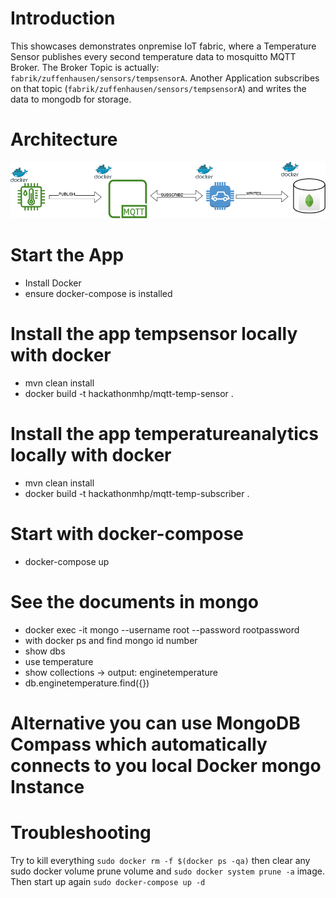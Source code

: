 # Introduction
This showcases demonstrates onpremise IoT fabric, where a Temperature Sensor publishes every second temperature data to mosquitto MQTT Broker.
The Broker Topic is actually: `fabrik/zuffenhausen/sensors/tempsensorA`.
Another Application subscribes on that topic (`fabrik/zuffenhausen/sensors/tempsensorA`) and writes the data to mongodb for storage.

# Architecture
![image info](./picture/arch.png)


# Start the App
- Install Docker
- ensure docker-compose is installed

# Install the app tempsensor locally with docker
- mvn clean install
- docker build -t hackathonmhp/mqtt-temp-sensor .

# Install the app temperatureanalytics locally with docker
- mvn clean install
- docker build -t hackathonmhp/mqtt-temp-subscriber .

# Start with docker-compose
- docker-compose up


# See the documents in mongo
- docker exec -it <container-id>  mongo --username root --password rootpassword
- <container-id> with docker ps and find mongo id number
- show dbs
- use temperature
- show collections -> output: enginetemperature
- db.enginetemperature.find({})

# Alternative you can use MongoDB Compass which automatically connects to you local Docker mongo Instance

# Troubleshooting
Try to kill everything `sudo docker rm -f $(docker ps -qa)` 
then clear any sudo docker volume prune volume and `sudo docker system prune -a` image.
Then start up again `sudo docker-compose up -d`